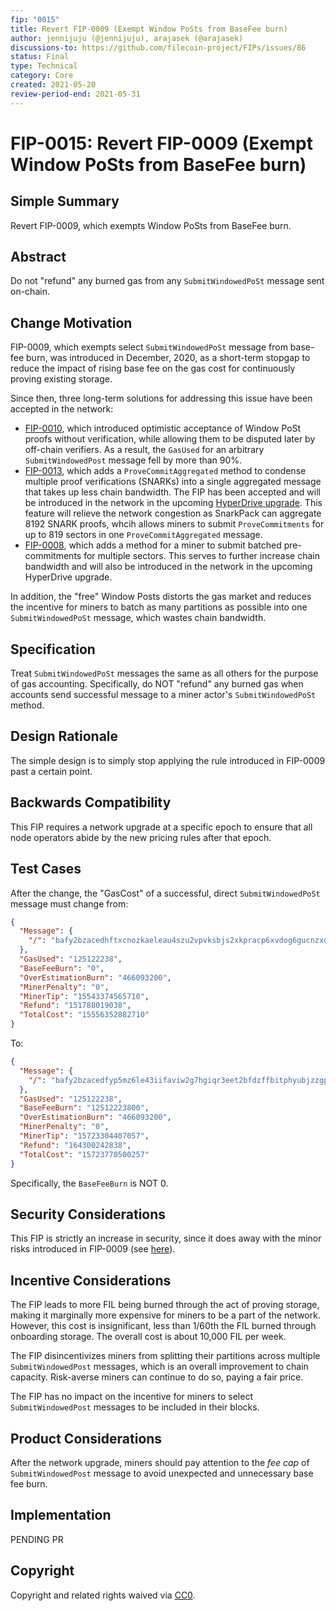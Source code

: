 ```yaml
---
fip: "0015"
title: Revert FIP-0009 (Exempt Window PoSts from BaseFee burn)
author: jennijuju (@jennijuju), arajasek (@arajasek)
discussions-to: https://github.com/filecoin-project/FIPs/issues/86
status: Final
type: Technical
category: Core
created: 2021-05-20
review-period-end: 2021-05-31
---
```


# FIP-0015: Revert FIP-0009 (Exempt Window PoSts from BaseFee burn)

## Simple Summary

Revert FIP-0009, which exempts Window PoSts from BaseFee burn.

## Abstract

Do not "refund" any burned gas from any `SubmitWindowedPoSt` message sent on-chain. 

## Change Motivation

FIP-0009, which exempts select `SubmitWindowedPoSt` message from base-fee burn, was introduced in December, 2020, as a short-term stopgap to reduce the impact of rising base fee on the gas cost for continuously proving existing storage.

Since then, three long-term solutions for addressing this issue have been accepted in the network:
- [FIP-0010](https://github.com/filecoin-project/FIPs/blob/master/FIPS/fip-0010.md), which introduced optimistic acceptance of Window PoSt proofs without verification, while allowing them to be disputed later by off-chain verifiers. As a result, the `GasUsed` for an arbitrary `SubmitWindowedPost` message fell by more than 90%.
- [FIP-0013](https://github.com/filecoin-project/FIPs/blob/master/FIPS/fip-0013.md), which adds a `ProveCommitAggregated` method to condense multiple proof verifications (SNARKs) into a single aggregated message that takes up less chain bandwidth. The FIP has been accepted and will be introduced in the network in the upcoming [HyperDrive upgrade](https://github.com/filecoin-project/community/discussions/74#discussioncomment-707228). This feature will relieve the network congestion as SnarkPack can aggregate 8192 SNARK proofs, whcih allows miners to submit `ProveCommitments` for up to 819 sectors in one `ProveCommitAggregated` message.
- [FIP-0008](https://github.com/filecoin-project/FIPs/blob/master/FIPS/fip-0008.md), which adds a method for a miner to submit batched pre-commitments for multiple sectors. This serves to further increase chain bandwidth and will also be introduced in the network in the upcoming HyperDrive upgrade.

In addition, the "free" Window Posts distorts the gas market and reduces the incentive for miners to batch as many partitions as possible into one `SubmitWindowedPoSt` message, which wastes chain bandwidth.

## Specification

Treat `SubmitWindowedPoSt` messages the same as all others for the purpose of gas accounting. Specifically, do NOT "refund" any burned gas when accounts send successful message to a miner actor's `SubmitWindowedPoSt` method.

## Design Rationale

The simple design is to simply stop applying the rule introduced in FIP-0009 past a certain point.

## Backwards Compatibility

This FIP requires a network upgrade at a specific epoch to ensure that all node operators abide by the new pricing rules after that epoch.

## Test Cases

After the change, the "GasCost" of a successful, direct `SubmitWindowedPoSt` message must change from:

```json
{
  "Message": {
    "/": "bafy2bzacedhftxcnozkaeleau4szu2vpvksbjs2xkpracp6xvdog6gucnzxdc"
  },
  "GasUsed": "125122238",
  "BaseFeeBurn": "0",
  "OverEstimationBurn": "466093200",
  "MinerPenalty": "0",
  "MinerTip": "15543374565710",
  "Refund": "151788019038",
  "TotalCost": "15556352882710"
}
```

To:

```json
{
  "Message": {
    "/": "bafy2bzacedfyp5mz6le43iifaviw2g7hgiqr3eet2bfdzffbitphyubjzzgpy"
  },
  "GasUsed": "125122238",
  "BaseFeeBurn": "12512223800",
  "OverEstimationBurn": "466093200",
  "MinerPenalty": "0",
  "MinerTip": "15723304407057",
  "Refund": "164300242838",
  "TotalCost": "15723770500257"
}
```

Specifically, the `BaseFeeBurn` is NOT 0.


## Security Considerations

This FIP is strictly an increase in security, since it does away with the minor risks introduced in FIP-0009 (see [here](https://github.com/filecoin-project/FIPs/blob/master/FIPS/fip-0009.md#security-considerations)).

## Incentive Considerations

The FIP leads to more FIL being burned through the act of proving storage, making it marginally more expensive for miners to be a part of the network. However, this cost is insignificant, less than 1/60th the FIL burned through onboarding storage. The overall cost is about 10,000 FIL per week.

The FIP disincentivizes miners from splitting their partitions across multiple `SubmitWindowedPost` messages, which is an overall improvement to chain capacity. Risk-averse miners can continue to do so, paying a fair price.

The FIP has no impact on the incentive for miners to select `SubmitWindowedPost` messages to be included in their blocks. 

## Product Considerations

After the network upgrade, miners should pay attention to the _fee cap_ of `SubmitWindowedPost` message to avoid unexpected and unnecessary base fee burn.

## Implementation

PENDING PR

## Copyright
Copyright and related rights waived via [CC0](https://creativecommons.org/publicdomain/zero/1.0/).
